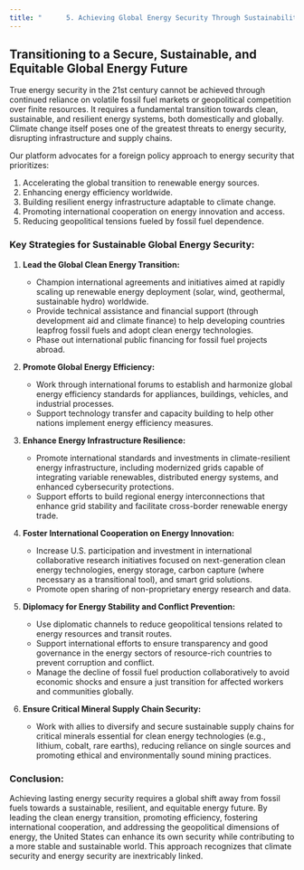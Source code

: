 ```yaml
---
title: "      5. Achieving Global Energy Security Through Sustainability and Cooperation"
---
```


## Transitioning to a Secure, Sustainable, and Equitable Global Energy Future

True energy security in the 21st century cannot be achieved through continued reliance on volatile fossil fuel markets or geopolitical competition over finite resources. It requires a fundamental transition towards clean, sustainable, and resilient energy systems, both domestically and globally. Climate change itself poses one of the greatest threats to energy security, disrupting infrastructure and supply chains.

Our platform advocates for a foreign policy approach to energy security that prioritizes:
1.  Accelerating the global transition to renewable energy sources.
2.  Enhancing energy efficiency worldwide.
3.  Building resilient energy infrastructure adaptable to climate change.
4.  Promoting international cooperation on energy innovation and access.
5.  Reducing geopolitical tensions fueled by fossil fuel dependence.

### Key Strategies for Sustainable Global Energy Security:

1.  **Lead the Global Clean Energy Transition:**
    *   Champion international agreements and initiatives aimed at rapidly scaling up renewable energy deployment (solar, wind, geothermal, sustainable hydro) worldwide.
    *   Provide technical assistance and financial support (through development aid and climate finance) to help developing countries leapfrog fossil fuels and adopt clean energy technologies.
    *   Phase out international public financing for fossil fuel projects abroad.

2.  **Promote Global Energy Efficiency:**
    *   Work through international forums to establish and harmonize global energy efficiency standards for appliances, buildings, vehicles, and industrial processes.
    *   Support technology transfer and capacity building to help other nations implement energy efficiency measures.

3.  **Enhance Energy Infrastructure Resilience:**
    *   Promote international standards and investments in climate-resilient energy infrastructure, including modernized grids capable of integrating variable renewables, distributed energy systems, and enhanced cybersecurity protections.
    *   Support efforts to build regional energy interconnections that enhance grid stability and facilitate cross-border renewable energy trade.

4.  **Foster International Cooperation on Energy Innovation:**
    *   Increase U.S. participation and investment in international collaborative research initiatives focused on next-generation clean energy technologies, energy storage, carbon capture (where necessary as a transitional tool), and smart grid solutions.
    *   Promote open sharing of non-proprietary energy research and data.

5.  **Diplomacy for Energy Stability and Conflict Prevention:**
    *   Use diplomatic channels to reduce geopolitical tensions related to energy resources and transit routes.
    *   Support international efforts to ensure transparency and good governance in the energy sectors of resource-rich countries to prevent corruption and conflict.
    *   Manage the decline of fossil fuel production collaboratively to avoid economic shocks and ensure a just transition for affected workers and communities globally.

6.  **Ensure Critical Mineral Supply Chain Security:**
    *   Work with allies to diversify and secure sustainable supply chains for critical minerals essential for clean energy technologies (e.g., lithium, cobalt, rare earths), reducing reliance on single sources and promoting ethical and environmentally sound mining practices.

### Conclusion:

Achieving lasting energy security requires a global shift away from fossil fuels towards a sustainable, resilient, and equitable energy future. By leading the clean energy transition, promoting efficiency, fostering international cooperation, and addressing the geopolitical dimensions of energy, the United States can enhance its own security while contributing to a more stable and sustainable world. This approach recognizes that climate security and energy security are inextricably linked.
